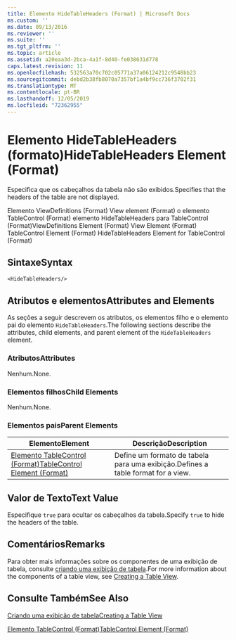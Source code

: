 ```yaml
---
title: Elemento HideTableHeaders (Format) | Microsoft Docs
ms.custom: ''
ms.date: 09/13/2016
ms.reviewer: ''
ms.suite: ''
ms.tgt_pltfrm: ''
ms.topic: article
ms.assetid: a20eaa3d-2bca-4a1f-8d40-fe038631d778
caps.latest.revision: 11
ms.openlocfilehash: 532563a70c702c05771a37a06124212c9548bb23
ms.sourcegitcommit: debd2b38fb8070a7357bf1a4bf9cc736f3702f31
ms.translationtype: MT
ms.contentlocale: pt-BR
ms.lasthandoff: 12/05/2019
ms.locfileid: "72362955"
---
```

# <a name="hidetableheaders-element-format"></a><span data-ttu-id="750c7-102">Elemento HideTableHeaders (formato)</span><span class="sxs-lookup"><span data-stu-id="750c7-102">HideTableHeaders Element (Format)</span></span>

<span data-ttu-id="750c7-103">Especifica que os cabeçalhos da tabela não são exibidos.</span><span class="sxs-lookup"><span data-stu-id="750c7-103">Specifies that the headers of the table are not displayed.</span></span>

<span data-ttu-id="750c7-104">Elemento ViewDefinitions (Format) View element (Format) o elemento TableControl (Format) elemento HideTableHeaders para TableControl (Format)</span><span class="sxs-lookup"><span data-stu-id="750c7-104">ViewDefinitions Element (Format) View Element (Format) TableControl Element (Format) HideTableHeaders Element for TableControl (Format)</span></span>

## <a name="syntax"></a><span data-ttu-id="750c7-105">Sintaxe</span><span class="sxs-lookup"><span data-stu-id="750c7-105">Syntax</span></span>

```vb
<HideTableHeaders/>
```

## <a name="attributes-and-elements"></a><span data-ttu-id="750c7-106">Atributos e elementos</span><span class="sxs-lookup"><span data-stu-id="750c7-106">Attributes and Elements</span></span>

<span data-ttu-id="750c7-107">As seções a seguir descrevem os atributos, os elementos filho e o elemento pai do elemento `HideTableHeaders`.</span><span class="sxs-lookup"><span data-stu-id="750c7-107">The following sections describe the attributes, child elements, and parent element of the `HideTableHeaders` element.</span></span>

### <a name="attributes"></a><span data-ttu-id="750c7-108">Atributos</span><span class="sxs-lookup"><span data-stu-id="750c7-108">Attributes</span></span>

<span data-ttu-id="750c7-109">Nenhum.</span><span class="sxs-lookup"><span data-stu-id="750c7-109">None.</span></span>

### <a name="child-elements"></a><span data-ttu-id="750c7-110">Elementos filhos</span><span class="sxs-lookup"><span data-stu-id="750c7-110">Child Elements</span></span>

<span data-ttu-id="750c7-111">Nenhum.</span><span class="sxs-lookup"><span data-stu-id="750c7-111">None.</span></span>

### <a name="parent-elements"></a><span data-ttu-id="750c7-112">Elementos pais</span><span class="sxs-lookup"><span data-stu-id="750c7-112">Parent Elements</span></span>

|<span data-ttu-id="750c7-113">Elemento</span><span class="sxs-lookup"><span data-stu-id="750c7-113">Element</span></span>|<span data-ttu-id="750c7-114">Descrição</span><span class="sxs-lookup"><span data-stu-id="750c7-114">Description</span></span>|
|-------------|-----------------|
|[<span data-ttu-id="750c7-115">Elemento TableControl (Format)</span><span class="sxs-lookup"><span data-stu-id="750c7-115">TableControl Element (Format)</span></span>](./tablecontrol-element-format.md)|<span data-ttu-id="750c7-116">Define um formato de tabela para uma exibição.</span><span class="sxs-lookup"><span data-stu-id="750c7-116">Defines a table format for a view.</span></span>|

## <a name="text-value"></a><span data-ttu-id="750c7-117">Valor de Texto</span><span class="sxs-lookup"><span data-stu-id="750c7-117">Text Value</span></span>

<span data-ttu-id="750c7-118">Especifique `true` para ocultar os cabeçalhos da tabela.</span><span class="sxs-lookup"><span data-stu-id="750c7-118">Specify `true` to hide the headers of the table.</span></span>

## <a name="remarks"></a><span data-ttu-id="750c7-119">Comentários</span><span class="sxs-lookup"><span data-stu-id="750c7-119">Remarks</span></span>

<span data-ttu-id="750c7-120">Para obter mais informações sobre os componentes de uma exibição de tabela, consulte [criando uma exibição de tabela](./creating-a-table-view.md).</span><span class="sxs-lookup"><span data-stu-id="750c7-120">For more information about the components of a table view, see [Creating a Table View](./creating-a-table-view.md).</span></span>

## <a name="see-also"></a><span data-ttu-id="750c7-121">Consulte Também</span><span class="sxs-lookup"><span data-stu-id="750c7-121">See Also</span></span>

[<span data-ttu-id="750c7-122">Criando uma exibição de tabela</span><span class="sxs-lookup"><span data-stu-id="750c7-122">Creating a Table View</span></span>](./creating-a-table-view.md)

[<span data-ttu-id="750c7-123">Elemento TableControl (Format)</span><span class="sxs-lookup"><span data-stu-id="750c7-123">TableControl Element (Format)</span></span>](./tablecontrol-element-format.md)
